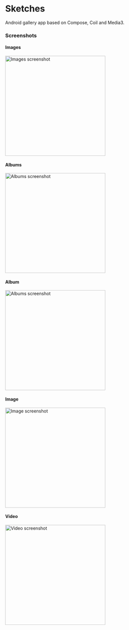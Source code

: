 # Sketches

Android gallery app based on Compose, Coil and Media3.

### Screenshots

#### Images

<img src="https://github.com/yuriy-budiyev/sketches/blob/main/screenshots/screenshot_images.png?raw=true" width="320" alt="Images screenshot">

#### Albums

<img src="https://github.com/yuriy-budiyev/sketches/blob/main/screenshots/screenshot_buckets.png?raw=true" width="320" alt="Albums screenshot">

#### Album

<img src="https://github.com/yuriy-budiyev/sketches/blob/main/screenshots/screenshot_bucket.png?raw=true" width="320" alt="Albums screenshot">

#### Image

<img src="https://github.com/yuriy-budiyev/sketches/blob/main/screenshots/screenshot_image.png?raw=true" width="320" alt="Image screenshot">

#### Video

<img src="https://github.com/yuriy-budiyev/sketches/blob/main/screenshots/screenshot_video.png?raw=true" width="320" alt="Video screenshot">
